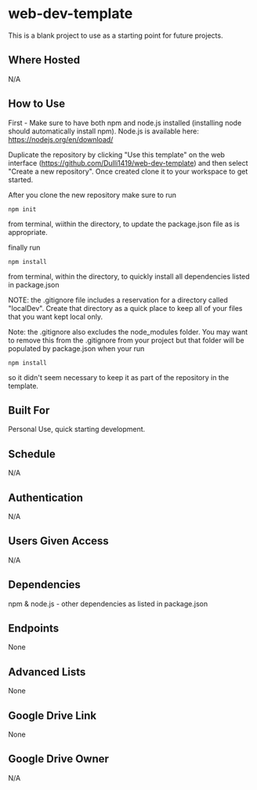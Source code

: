# web-dev-template
This is a blank project to use as a starting point for future projects.
	
## Where Hosted
N/A

## How to Use
First - Make sure to have both npm and node.js installed (installing node should automatically install npm).  Node.js is available here: https://nodejs.org/en/download/

Duplicate the repository by clicking "Use this template" on the web interface (https://github.com/Dulli1419/web-dev-template) and then select "Create a new repository".  Once created clone it to your workspace to get started.

After you clone the new repository make sure to run
```
npm init
```
from terminal, wiithin the directory, to update the package.json file as is appropriate.

finally run
```
npm install
```
from terminal, within the directory, to quickly install all dependencies listed in package.json

NOTE: the .gitignore file includes a reservation for a directory called "localDev".  Create that directory as a quick place to keep all of your files that you want kept local only.

Note: the .gitignore also excludes the node_modules folder.  You may want to remove this from the .gitignore from your project but that folder will be populated by package.json when your run
```
npm install
```
so it didn't seem necessary to keep it as part of the repository in the template.

## Built For
Personal Use, quick starting development.

## Schedule
N/A

## Authentication
N/A

## Users Given Access
N/A

## Dependencies
npm & node.js - other dependencies as listed in package.json

## Endpoints
None

## Advanced Lists
None

## Google Drive Link
None

## Google Drive Owner
N/A

